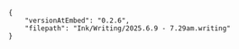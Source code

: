 
```handwritten-ink
{
	"versionAtEmbed": "0.2.6",
	"filepath": "Ink/Writing/2025.6.9 - 7.29am.writing"
}
```
